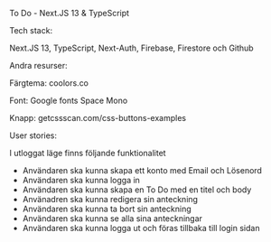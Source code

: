 To Do - Next.JS 13 & TypeScript

Tech stack:

Next.JS 13, TypeScript, Next-Auth, Firebase, Firestore och Github


Andra resurser:

Färgtema: coolors.co

Font: Google fonts Space Mono

Knapp: getcssscan.com/css-buttons-examples



User stories: 

I utloggat läge finns följande funktionalitet
- Användaren ska kunna skapa ett konto med Email och Lösenord
- Användaren ska kunna logga in
- Användaren ska kunna skapa en To Do med en titel och body
- Använadren ska kunna redigera sin anteckning
- Användaren ska kunna ta bort sin anteckning
- Användaren ska kunna se alla sina anteckningar
- Användaren ska kunna logga ut och föras tillbaka till login sidan
